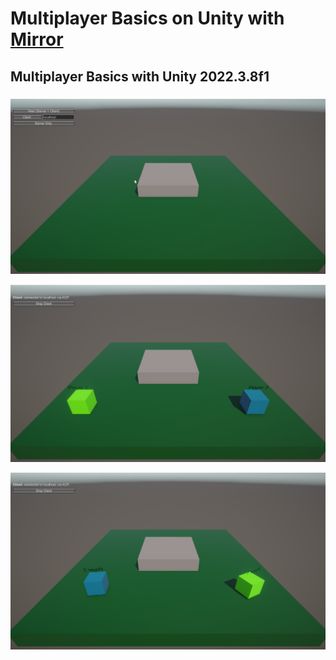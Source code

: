 # Multiplayer Basics on Unity with [Mirror](https://mirror-networking.com/)


## Multiplayer Basics with Unity 2022.3.8f1

### 
![alt text](https://github.com/ericseonulee/multiplayerBasics/blob/main/Screenshot_1.png?raw=true)

![alt text](https://github.com/ericseonulee/multiplayerBasics/blob/main/Screenshot_2.png?raw=true)

![alt text](https://github.com/ericseonulee/multiplayerBasics/blob/main/Screenshot_3.png?raw=true)